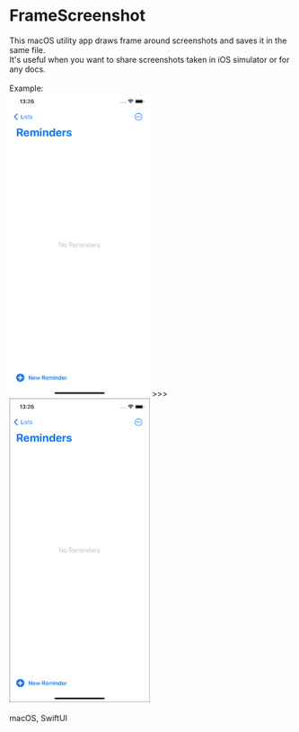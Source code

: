 # FrameScreenshot
This macOS utility app draws frame around screenshots and saves it in the same file.<br />
It's useful when you want to share screenshots taken in iOS simulator or for any docs.<br />
<br />
Example:<br />
<img src='images/Simulator_Screenshot_iPhone_11.png' width='250'>    >>>    <img src='images/Simulator_Screenshot_iPhone_11_.png' width='250'>
<br /><br />
macOS, SwiftUI
